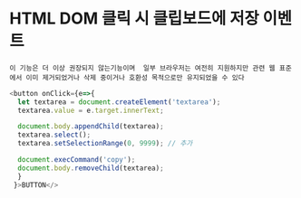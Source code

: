 # HTML DOM 클릭 시 클립보드에 저장 이벤트
#### 
`이 기능은 더 이상 권장되지 않는기능이며 
일부 브라우저는 여전히 지원하지만 관련 웹 표준에서 이미 제거되었거나 삭제 중이거나 호환성 목적으로만 유지되었을 수 있다`
```js
<button onClick={e=>{
  let textarea = document.createElement('textarea');
  textarea.value = e.target.innerText;

  document.body.appendChild(textarea);
  textarea.select();
  textarea.setSelectionRange(0, 9999); // 추가

  document.execCommand('copy');
  document.body.removeChild(textarea);
  }
 }>BUTTON</>
```
